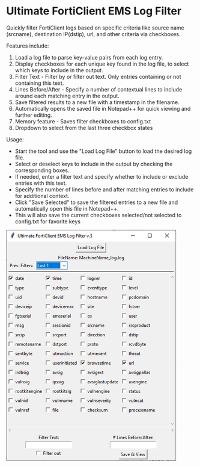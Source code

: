 # Ultimate FortiClient EMS Log Filter
Quickly filter FortiClient logs based on specific criteria like source name (srcname), destination IP(dstip), url, and other criteria via checkboxes.


 Features include:
 1. Load a log file to parse key-value pairs from each log entry.
 2. Display checkboxes for each unique key found in the log file, to select which keys to include in the output.
 3. Filter Text - Filter by or filter out text. Only entries containing or not containing this text.
 4. Lines Before/After - Specify a number of contextual lines to include around each matching entry in the output.
 5. Save filtered results to a new file with a timestamp in the filename.
 6. Automatically opens the saved file in Notepad++ for quick viewing and further editing. 
 7. Memory feature - Saves filter checkboxes to config.txt
 8. Dropdown to select from the last three checkbox states

Usage:
 - Start the tool and use the "Load Log File" button to load the desired log file.
 - Select or deselect keys to include in the output by checking the corresponding boxes.
 - If needed, enter a filter text and specify whether to include or exclude entries with this text.
 - Specify the number of lines before and after matching entries to include for additional context.
 - Click "Save Selected" to save the filtered entries to a new file and automatically open this file in Notepad++.
 - This will also save the current checkboxes selected/not selected to config.txt for favorite keys

![GUI Window](gui.png)

